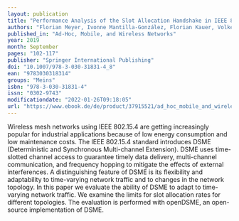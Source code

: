 ```yaml
---
layout: publication
title: "Performance Analysis of the Slot Allocation Handshake in IEEE 802.15.4 DSME"
authors: "Florian Meyer, Ivonne Mantilla-González, Florian Kauer, Volker Turau"
published_in: "Ad-Hoc, Mobile, and Wireless Networks"
year: 2019
month: September
pages: "102-117"
publisher: "Springer International Publishing"
doi: "10.1007/978-3-030-31831-4_8"
ean: "9783030318314"
groups: "Meins"
isbn: "978-3-030-31831-4"
issn: "0302-9743"
modificationdate: "2022-01-26T09:18:05"
url: "https://www.ebook.de/de/product/37915521/ad_hoc_mobile_and_wireless_networks.html"
---
```


Wireless mesh networks using IEEE 802.15.4 are getting increasingly popular for industrial applications because of low energy consumption and low maintenance costs. The IEEE 802.15.4 standard introduces DSME (Deterministic and Synchronous Multi-channel Extension). DSME uses time-slotted channel access to guarantee timely data delivery, multi-channel communication, and frequency hopping to mitigate the effects of external interferences. A distinguishing feature of DSME is its flexibility and adaptability to time-varying network traffic and to changes in the network topology. In this paper we evaluate the ability of DSME to adapt to time-varying network traffic. We examine the limits for slot allocation rates for different topologies. The evaluation is performed with openDSME, an open-source implementation of DSME.

